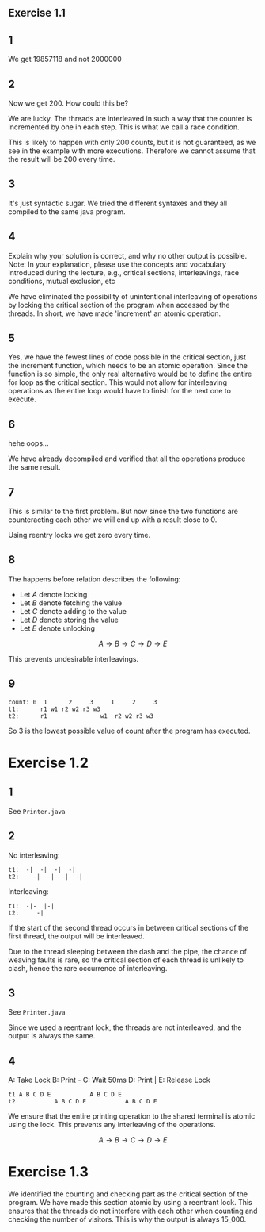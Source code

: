 ## Exercise 1.1

## 1

We get 19857118 and not 2000000

## 2

Now we get 200.
How could this be?

We are lucky. The threads are interleaved in such a way that the counter is incremented by one in each step. This is what we call a race condition.


This is likely to happen with only 200 counts, but it is not guaranteed, as we see in the example with more executions. Therefore we cannot assume that the result will be 200 every time.

## 3

It's just syntactic sugar. We tried the different syntaxes and they all compiled to the same java program.

## 4

Explain why your solution is correct, and why no other output is possible.
Note: In your explanation, please use the concepts and vocabulary introduced during the lecture, e.g., critical
sections, interleavings, race conditions, mutual exclusion, etc

We have eliminated the possibility of unintentional interleaving of operations by locking the critical section of the program when accessed by the threads. In short, we have made 'increment' an atomic operation.

## 5

Yes, we have the fewest lines of code possible in the critical section, just the increment function, which needs to be an atomic operation. Since the function is so simple, the only real alternative would be to define
the entire for loop as the critical section. This would not allow for interleaving operations as the entire loop would have to finish for the next one to execute.

## 6

hehe oops...

We have already decompiled and verified that all the operations produce the same result.

## 7

This is similar to the first problem. But now since the two functions are counteracting each other we will end up with a result close to 0.

Using reentry locks we get zero every time.

## 8

The happens before relation describes the following:

- Let $A$ denote locking
- Let $B$ denote fetching the value
- Let $C$ denote adding to the value
- Let $D$ denote storing the value
- Let $E$ denote unlocking

$$A \rightarrow B \rightarrow C \rightarrow D \rightarrow E $$

This prevents undesirable interleavings.

## 9

```
count: 0  1      2     3     1     2     3
t1:      r1 w1 r2 w2 r3 w3
t2:      r1               w1  r2 w2 r3 w3
```
So 3 is the lowest possible value of count after the program has executed.

# Exercise 1.2

## 1

See `Printer.java`

## 2

No interleaving:
```
t1:  -|  -|  -|  -|
t2:    -|  -|  -|  -|
```

Interleaving:
```
t1:  -|-  |-|
t2:     -|
```

If the start of the second thread occurs in between critical sections of the first thread, the output will be interleaved.

Due to the thread sleeping between the dash and the pipe, the chance of weaving faults is rare, so the critical section of each thread is unlikely to clash, hence the rare occurrence of interleaving.


## 3

See `Printer.java`

Since we used a reentrant lock, the threads are not interleaved, and the output is always the same.

## 4

A: Take Lock
B: Print -
C: Wait 50ms
D: Print |
E: Release Lock


```
t1 A B C D E           A B C D E
t2           A B C D E           A B C D E
```
We ensure that the entire printing operation to the shared terminal is atomic using the lock.
This prevents any interleaving of the operations.

$$A \rightarrow B \rightarrow C \rightarrow D \rightarrow E $$

# Exercise 1.3

We identified the counting and checking part as the critical section of the program. We have made this section atomic by using a reentrant lock. This ensures that the threads do not interfere with each other when counting and checking the number of visitors. This is why the output is always 15_000.
